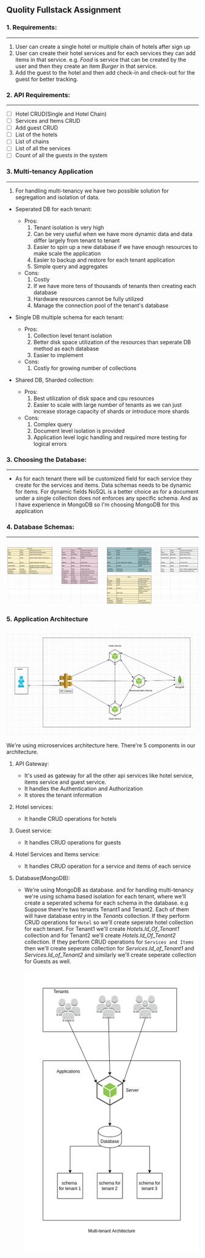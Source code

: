 ## Quolity Fullstack Assignment

### 1. Requirements:

---

1. User can create a single hotel or multiple chain of hotels after sign up
2. User can create their hotel services and for each services they can add items in that service. e.g. _Food_ is service that can be created by the user and then they create an item _Burger_ in that service.
3. Add the guest to the hotel and then add check-in and check-out for the guest for better tracking.

### 2. API Requirements:

---

- [ ] Hotel CRUD(Single and Hotel Chain)
- [ ] Services and Items CRUD
- [ ] Add guest CRUD
- [ ] List of the hotels
- [ ] List of chains
- [ ] List of all the services
- [ ] Count of all the guests in the system

### 3. Multi-tenancy Application

---

1. For handling multi-tenancy we have two possible solution for segregation and isolation of data.

- Seperated DB for each tenant:
  - Pros:
    1. Tenant isolation is very high
    2. Can be very useful when we have more dynamic data and data differ largely from tenant to tenant
    3. Easier to spin up a new database if we have enough resources to make scale the application
    4. Easier to backup and restore for each tenant application
    5. Simple query and aggregates
  - Cons:
    1. Costly
    2. If we have more tens of thousands of tenants then creating each database
    3. Hardware resources cannot be fully utilized
    4. Manage the connection pool of the tenant's database
- Single DB multiple schema for each tenant:

  - Pros:
    1. Collection level tenant isolation
    2. Better disk space utilization of the resources than seperate DB method as each database
    3. Easier to implement
  - Cons:
    1. Costly for growing number of collections

- Shared DB, Sharded collection:
  - Pros:
    1. Best utilization of disk space and cpu resources
    2. Easier to scale with large number of tenants as we can just increase storage capacity of shards or introduce more shards
  - Cons:
    1. Complex query
    2. Document level isolation is provided
    3. Application level logic handling and required more testing for logical errors

### 3. Choosing the Database:

---

- As for each tenant there will be customized field for each service they create for the services and items.
  Data schemas needs to be dynamic for items. For dynamic fields NoSQL is a better choice as for a document under a single collection does not enforces any specific schema.
  And as I have experience in MongoDB so I'm choosing MongoDB for this application

### 4. Database Schemas:

---

![Database schemas!](/resources/database-schema.png "Database schema for application")

### 5. Application Architecture

![High Level Architecture!](/resources/high-level-architecture.png "High Level Architecture")

We're using microservices architecture here. There're 5 components in our architecture.

1.  API Gateway:
    - It's used as gateway for all the other api services like hotel service, items service and guest service.
    - It handles the Authentication and Authorization
    - It stores the tenant information
2.  Hotel services:
    - It handle CRUD operations for hotels
3.  Guest service:
    - It handles CRUD operations for guests
4.  Hotel Services and Items service:
    - It handles CRUD operation for a service and items of each service
5.  Database(MongoDB):

    - We're using MongoDB as database. and for handling multi-tenancy we're using schama based isolation for each tenant, where we'll create a seperated schema for each schema in the database.
      e.g Suppose there're two tenants Tenant1 and Tenant2.
      Each of them will have database entry in the _Tenants_ collection. If they perform CRUD operations for `Hotel` so we'll create seperate hotel collection for each tenant. For Tenant1 we'll create _Hotels.Id_Of_Tenant1_ collection and for Tenant2 we'll create
      _Hotels.Id_Of_Tenant2_ collection. If they perform CRUD operations for `Services and Items` then we'll create seperate collection for _Services.Id_of_Tenant1_ and _Services.Id_of_Tenant2_ and similarly we'll create seperate collection for Guests as well.

      ![Multi-tenant Application for Database](/resources/multi-tenant-architecture.png)
